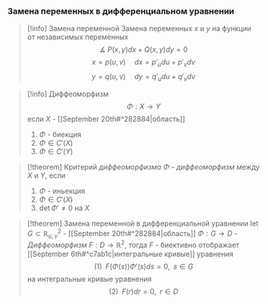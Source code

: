 ### Замена переменных в дифференциальном уравнении
>[!info] Замена переменной
>Замена переменных $x$ и $y$ на функции от независимых переменных
>$$\measuredangle \; P(x, y)dx + Q(x, y)dy = 0$$
>$$x = p(u, v) \;\;\;\;\; dx = p'_{u}du + p'_{v}dv$$
>$$y = q(u, v) \;\;\;\;\; dy = q'_{u}du + q'_{v}dv$$

>[!info] Диффеоморфизм
>$$\Phi:X\to Y$$
>если $X$ - [[September 20th#^282884|область]]
>1. $\Phi$ - биекция
>2. $\Phi \in C'(X)$
>3. $\Phi\in C'(Y)$

>[!theorem] Критерий *диффеоморфизма*
>$\Phi$ - *диффеоморфизм* между $X$ и $Y$, если
>1. $\Phi$ - иньекция
>2. $\Phi \in C'(X)$
>3. $\det \Phi' \neq 0$ на $X$

>[!theorem] Замена переменной в дифференциальной уравнении
>$\operatorname{let} G \subset \mathbb{R}^{2}_{u, v}$ - [[September 20th#^282884|область]]
>$\Phi: G\to D$ - *Диффеоморфизм*
>$F: D \to \mathbb{R}^2$, тогда
>$F$ - биективно отображает [[September 6th#^c7ab1c|интегральные кривые]] уравнения $$(1) \;\; F(\Phi(s))\Phi'(s)ds = 0, \;\; s \in G$$ на интегральные кривые уравнения
>$$(2) \;\; F(r)dr = 0, \;\; r \in D$$
